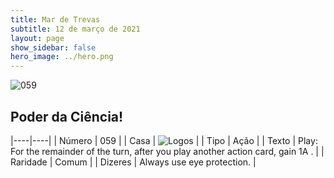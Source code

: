 ```yaml
---
title: Mar de Trevas
subtitle: 12 de março de 2021
layout: page
show_sidebar: false
hero_image: ../hero.png
---
```


![059](https://cdn.keyforgegame.com/media/card_front/pt/496_059_PJM4QC4FFJ66_pt.png)

## Poder da Ciência!

|----|----|
| Número | 059 |
| Casa | ![Logos](https://archonarcana.com/images/thumb/c/ce/Logos.png/22px-Logos.png "Logos") |
| Tipo | Ação |
| Texto | Play: For the remainder of the turn, after you play another action card, gain 1A . |
| Raridade | Comum |
| Dizeres | Always use eye protection. |
